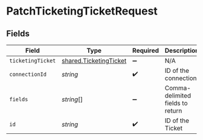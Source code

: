 # PatchTicketingTicketRequest


## Fields

| Field                                                            | Type                                                             | Required                                                         | Description                                                      |
| ---------------------------------------------------------------- | ---------------------------------------------------------------- | ---------------------------------------------------------------- | ---------------------------------------------------------------- |
| `ticketingTicket`                                                | [shared.TicketingTicket](../../models/shared/ticketingticket.md) | :heavy_minus_sign:                                               | N/A                                                              |
| `connectionId`                                                   | *string*                                                         | :heavy_check_mark:                                               | ID of the connection                                             |
| `fields`                                                         | *string*[]                                                       | :heavy_minus_sign:                                               | Comma-delimited fields to return                                 |
| `id`                                                             | *string*                                                         | :heavy_check_mark:                                               | ID of the Ticket                                                 |